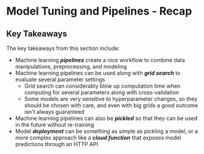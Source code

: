 # Model Tuning and Pipelines - Recap

## Key Takeaways

The key takeaways from this section include:

* Machine learning ***pipelines*** create a nice workflow to combine data manipulations, preprocessing, and modeling
* Machine learning pipelines can be used along with ***grid search*** to evaluate several parameter settings 
  * Grid search can considerably blow up computation time when computing for several parameters along with cross-validation
  * Some models are very sensitive to hyperparameter changes, so they should be chosen with care, and even with big grids a good outcome isn't always guaranteed
* Machine learning pipelines can also be ***pickled*** so that they can be used in the future without re-training
* Model ***deployment*** can be something as simple as pickling a model, or a more complex approach like a ***cloud function*** that exposes model predictions through an HTTP API
